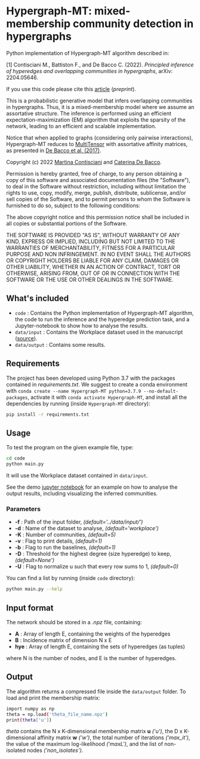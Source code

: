 # Hypergraph-MT: mixed-membership community detection in hypergraphs

Python implementation of Hypergraph-MT algorithm described in:

[1] Contisciani M., Battiston F., and De Bacco C. (2022). _Principled inference of hyperedges and overlapping communities in hypergraphs_, arXiv:
2204.05646.

If you use this code please cite this [article](https://arxiv.org/abs/2204.05646) (_preprint_).     

This is a probabilistic generative model that infers overlapping communities in hypergraphs. Thus, it is a mixed-membership model where we assume an assortative structure. The  inference is performed using an efficient expectation-maximization (EM) algorithm that exploits the sparsity of the network, leading to an efficient and scalable implementation.

Notice that when applied to graphs (considering only pairwise interactions), Hypergraph-MT reduces to [MultiTensor](https://github.com/cdebacco/MultiTensor) with assortative affinity matrices, as presented in [De Bacco et al. (2017)](https://journals.aps.org/pre/abstract/10.1103/PhysRevE.95.042317). 

Copyright (c) 2022 [Martina Contisciani](https://www.is.mpg.de/person/mcontisciani) and [Caterina De Bacco](http://cdebacco.com).

Permission is hereby granted, free of charge, to any person obtaining a copy of this software and associated documentation files (the "Software"), to deal in the Software without restriction, including without limitation the rights to use, copy, modify, merge, publish, distribute, sublicense, and/or sell copies of the Software, and to permit persons to whom the Software is furnished to do so, subject to the following conditions:

The above copyright notice and this permission notice shall be included in all copies or substantial portions of the Software.

THE SOFTWARE IS PROVIDED "AS IS", WITHOUT WARRANTY OF ANY KIND, EXPRESS OR IMPLIED, INCLUDING BUT NOT LIMITED TO THE WARRANTIES OF MERCHANTABILITY, FITNESS FOR A PARTICULAR PURPOSE AND NON INFRINGEMENT. IN NO EVENT SHALL THE AUTHORS OR COPYRIGHT HOLDERS BE LIABLE FOR ANY CLAIM, DAMAGES OR OTHER LIABILITY, WHETHER IN AN ACTION OF CONTRACT, TORT OR OTHERWISE, ARISING FROM, OUT OF OR IN CONNECTION WITH THE SOFTWARE OR THE USE OR OTHER DEALINGS IN THE SOFTWARE.

## What's included
- `code` : Contains the Python implementation of Hypergraph-MT algorithm, the code to run the inference and the hyperedge prediction task, and a Jupyter-notebook to show how to analyse the results.
- `data/input` : Contains the Workplace dataset used in the manuscript ([source](http://www.sociopatterns.org/datasets/contacts-in-a-workplace/)). 
- `data/output` : Contains some results.

## Requirements
The project has been developed using Python 3.7 with the packages contained in *requirements.txt*. We suggest to create a conda environment with
`conda create --name Hypergraph-MT python=3.7.9 --no-default-packages`, activate it with `conda activate Hypergraph-MT`, and install all the dependencies by running (inside `Hypergraph-MT` directory):

```bash
pip install -r requirements.txt
```

## Usage
To test the program on the given example file, type:  

```bash
cd code
python main.py
```

It will use the Workplace dataset contained in `data/input`. 

See the demo [jupyter notebook](https://github.com/mcontisc/Hypergraph-MT/blob/main/code/analyse_results.ipynb) for an example on how to analyse the output results, including visualizing the inferred communities.

### Parameters
- **-f** : Path of the input folder, *(default='../data/input/')*
- **-d** : Name of the dataset to analyse, *(default='workplace')*
- **-K** : Number of communities, *(default=5)*
- **-v** : Flag to print details, *(default=1)*
- **-b** : Flag to run the baselines, *(default=1)*
- **-D** : Threshold for the highest degree (size hyperedge) to keep, *(default=None')*
- **-U** : Flag to normalize u such that every row sums to 1, *(default=0)*

You can find a list by running (inside `code` directory): 

```bash
python main.py --help
```

## Input format
The network should be stored in a *.npz* file, containing:

- **A** : Array of length E, containing the weights of the hyperedges
- **B** : Incidence matrix of dimension N x E
- **hye** : Array of length E, containing the sets of hyperedges (as tuples)

where N is the number of nodes, and E is the number of hyperedges.

## Output
The algorithm returns a compressed file inside the `data/output` folder. To load and print the membership matrix:

```bash
import numpy as np 
theta = np.load('theta_file_name.npz')
print(theta['u'])
```

_theta_ contains the N x K-dimensional membership matrix **u** *('u')*, the D x K-dimensional affinity matrix **w** *('w')*, the total number of iterations *('max_it')*, the value of the maximum log-likelihood *('maxL')*, and the list of non-isolated nodes *('non_isolates')*.  
